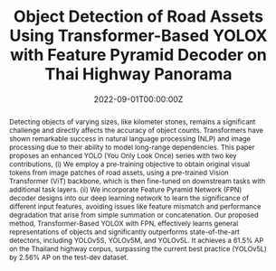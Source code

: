 ---
title: "Object Detection of Road Assets Using Transformer-Based YOLOX with Feature Pyramid Decoder on Thai Highway Panorama"
authors:
- admin
- S. Thongbai
- W. Wongweeranimit
- P. Santitamnont
- K. Suphan
- C. Charoenphon

date: "2022-09-01T00:00:00Z"
doi: ""

author_notes:
- ""
- ""
- ""
- ""
- ""
- ""
- ""
- ""

# Schedule page publish date (NOT publication's date).
publishDate: "2022-09-01T00:00:00Z"

# Publication type.
# Legend: 0 = Uncategorized; 1 = Conference paper; 2 = Journal article;
# 3 = Preprint / Working Paper; 4 = Report; 5 = Book; 6 = Book section;
# 7 = Thesis; 8 = Patent
publication_types: ["2"]

# Publication name and optional abbreviated publication name.
publication: In *Information*
publication_short: In *Information*

abstract: Detecting objects of varying sizes, like kilometer stones, remains a significant challenge and directly affects the accuracy of object counts. Transformers have shown remarkable success in natural language processing (NLP) and image processing due to their ability to model long-range dependencies. This paper proposes an enhanced YOLO (You Only Look Once) series with two key contributions, (i) We employ a pre-training objective to obtain original visual tokens from image patches of road assets, using a pre-trained Vision Transformer (ViT) backbone, which is then fine-tuned on downstream tasks with additional task layers. (ii) We incorporate Feature Pyramid Network (FPN) decoder designs into our deep learning network to learn the significance of different input features, avoiding issues like feature mismatch and performance degradation that arise from simple summation or concatenation. Our proposed method, Transformer-Based YOLOX with FPN, effectively learns general representations of objects and significantly outperforms state-of-the-art detectors, including YOLOv5S, YOLOv5M, and YOLOv5L. It achieves a 61.5% AP on the Thailand highway corpus, surpassing the current best practice (YOLOv5L) by 2.56% AP on the test-dev dataset.

# Summary. An optional shortened abstract.
summary: Detecting objects of varying sizes, like kilometer stones, remains a significant challenge and directly affects the accuracy of object counts. Transformers have shown remarkable success in natural language processing (NLP) and image processing due to their ability to model long-range dependencies. This paper proposes an enhanced YOLO (You Only Look Once) series with two key contributions, (i) We employ a pre-training objective to obtain original visual tokens from image patches of road assets, using a pre-trained Vision Transformer (ViT) backbone, which is then fine-tuned on downstream tasks with additional task layers. (ii) We incorporate Feature Pyramid Network (FPN) decoder designs into our deep learning network to learn the significance of different input features, avoiding issues like feature mismatch and performance degradation that arise from simple summation or concatenation. Our proposed method, Transformer-Based YOLOX with FPN, effectively learns general representations of objects and significantly outperforms state-of-the-art detectors, including YOLOv5S, YOLOv5M, and YOLOv5L. It achieves a 61.5% AP on the Thailand highway corpus, surpassing the current best practice (YOLOv5L) by 2.56% AP on the test-dev dataset.

tags:
- Attention
- Self-Attention
- MARS
- Sequential Quadtree Nodes
- Mask R-CNN
- PointRend
- Mask Transfiner

featured: false

links:
# - name: Videos
#   url: https://www.youtube.com/channel/UCNzeAAPyZaX4EDr720q5msg
# - name: ICML talk
#   url: https://www.facebook.com/watch/live/?v=355035025132741&ref=watch_permalink
# - name: IEEE Spectrum article
#   url: https://spectrum.ieee.org/tech-talk/computing/software/deepmind-teaches-ai-teamwork
# - name: ACM
#   url: https://dl.acm.org/doi/10.1007/978-3-031-51023-6_3
# - name: ArXiv
#   url: https://arxiv.org/pdf/2305.04743
url_pdf: https://www.mdpi.com/2078-2489/13/1/5
url_code: https://github.com/kaopanboonyuen
url_dataset: ''
url_poster: ''
url_project: ''
url_slides: ''
url_source: ''
url_video: ''

# Featured image
# To use, add an image named `featured.jpg/png` to your page's folder. 
image:
  caption: ''
  focal_point: Center
  preview_only: false

# Associated Projects (optional).
#   Associate this publication with one or more of your projects.
#   Simply enter your project's folder or file name without extension.
#   E.g. `internal-project` references `content/project/internal-project/index.md`.
#   Otherwise, set `projects: []`.
projects: []

# Slides (optional).
#   Associate this publication with Markdown slides.
#   Simply enter your slide deck's filename without extension.
#   E.g. `slides: "example"` references `content/slides/example/index.md`.
#   Otherwise, set `slides: ""`.
slides: ""
---